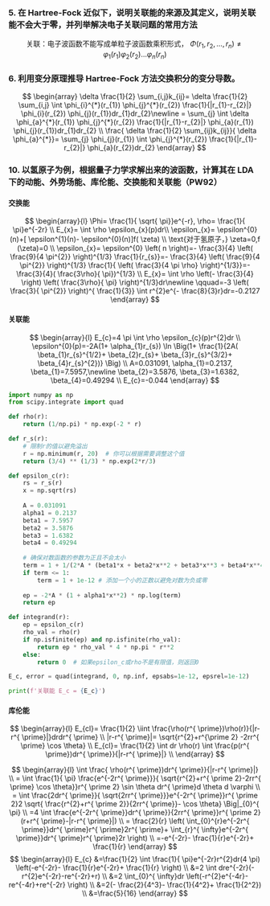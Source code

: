 

### 5. 在 Hartree-Fock 近似下，说明关联能的来源及其定义，说明关联能不会大于零，并列举解决电子关联问题的常用方法
$$\text{关联：电子波函数不能写成单粒子波函数乘积形式，        }
\Phi(r_{1},r_{2}, \ldots,r_{n}) \neq \varphi_{1}(r_{1}) \varphi_{2}(r_{2}) \ldots \varphi_{n}(r_{n})
$$
### 6. 利用变分原理推导 Hartree-Fock 方法交换积分的变分导数。
$$
\begin{array}
\delta \frac{1}{2} \sum_{i,j}k_{ij}= \delta \frac{1}{2} \sum_{i,j} \int \phi_{i}^{*}(r_{1}) \phi_{j}^{*}(r_{2}) \frac{1}{|r_{1}-r_{2}|} \phi_{i}(r_{2}) \phi_{j}(r_{1})dr_{1}dr_{2}\newline = \sum_{j} \int \delta \phi_{a}^{*}(r_{1}) \phi_{j}^{*}(r_{2}) \frac{1}{|r_{1}-r_{2}|} \phi_{a}(r_{1}) \phi_{j}(r_{1})dr_{1}dr_{2} \\
\frac{ \delta \frac{1}{2} \sum_{ij}k_{ij}}{ \delta \phi_{a}^{*}}= \sum_{j} \phi_{j}(r_{1}) \int \phi_{j}^{*}(r_{2}) \frac{1}{|r_{1}-r_{2}|} \phi_{a}(r_{2})dr_{2}
\end{array}
$$
### 10. 以氢原子为例，根据量子力学求解出来的波函数，计算其在 LDA 下的动能、外势场能、库伦能、交换能和关联能（PW92）
#### 交换能
$$
\begin{array}{l}
\Phi= \frac{1}{ \sqrt{ \pi}}e^{-r}, \rho= \frac{1}{ \pi}e^{-2r} \\
E_{x}= \int \rho \epsilon_{x}(p)dr\\ \epsilon_{x}= \epsilon^{0}(n)+[ \epsilon^{1}(n)- \epsilon^{0}(n)]f( \zeta) \\
\text{对于氢原子，} \zeta=0,f (\zeta)=0 \\
\epsilon_{x}= \epsilon^{0} \left( n \right)=- \frac{3}{4} \left( \frac{9}{4 \pi^{2}} \right)^{1/3} \frac{1}{r_{s}}=- \frac{3}{4} \left( \frac{9}{4 \pi^{2}} \right)^{1/3} \frac{1}{ \left( \frac{3}{4 \pi \rho} \right)^{1/3}}=- \frac{3}{4}( \frac{3\rho}{ \pi})^{1/3} \\
E_{x}= \int \rho \left(- \frac{3}{4} \right) \left( \frac{3\rho}{ \pi} \right)^{1/3}dr\newline \qquad=-3 \left( \frac{3}{ \pi^{2}} \right)^{ \frac{1}{3}} \int r^{2}e^{- \frac{8}{3}r}dr=-0.2127
\end{array}
$$
#### 关联能
$$
\begin{array}{l}
E_{c}=4 \pi \int \rho \epsilon_{c}(p)r^{2}dr \\
\epsilon^{0}(p)=-2A(1+ \alpha_{1}r_{s}) \ln \Big(1+ \frac{1}{2A( \beta_{1}r_{s}^{1/2}+ \beta_{2}r_{s}+ \beta_{3}r_{s}^{3/2}+ \beta_{4}r_{s}^{2})} \Big) \\
A=0.031091, \alpha_{1}=0.2137, \beta_{1}=7.5957,\newline \beta_{2}=3.5876, \beta_{3}=1.6382, \beta_{4}=0.49294 \\
E_{c}=-0.044
\end{array}
$$

```python
import numpy as np
from scipy.integrate import quad

def rho(r):
    return (1/np.pi) * np.exp(-2 * r)

def r_s(r):
    # 限制r的值以避免溢出
    r = np.minimum(r, 20)  # 你可以根据需要调整这个值
    return (3/4) ** (1/3) * np.exp(2*r/3)

def epsilon_c(r):
    rs = r_s(r)
    x = np.sqrt(rs)
    
    A = 0.031091
    alpha1 = 0.2137
    beta1 = 7.5957
    beta2 = 3.5876
    beta3 = 1.6382
    beta4 = 0.49294
    
    # 确保对数函数的参数为正且不会太小
    term = 1 + 1/(2*A * (beta1*x + beta2*x**2 + beta3*x**3 + beta4*x**4))
    if term <= 1:
        term = 1 + 1e-12 # 添加一个小的正数以避免对数为负或零
    
    ep = -2*A * (1 + alpha1*x**2) * np.log(term)
    return ep

def integrand(r):
    ep = epsilon_c(r)
    rho_val = rho(r)
    if np.isfinite(ep) and np.isfinite(rho_val):
        return ep * rho_val * 4 * np.pi * r**2
    else:
        return 0  # 如果epsilon_c或rho不是有限值，则返回0

E_c, error = quad(integrand, 0, np.inf, epsabs=1e-12, epsrel=1e-12)

print(f'关联能 E_c = {E_c}')
```
#### 库伦能
$$
\begin{array}{l}
E_{cl}= \frac{1}{2} \iint \frac{\rho(r^{ \prime})\rho(r)}{|r-r^{ \prime}|}drdr^{ \prime} \\
|r-r^{ \prime}|= \sqrt{r^{2}+r^{\prime 2} -2rr^{ \prime} \cos \theta} \\
E_{cl}= \frac{1}{2} \int dr \rho(r) \int \frac{p(r^{ \prime})dr^{ \prime}}{|r-r^{ \prime}|} \\
\end{array}
$$

$$
\begin{array}{l}
\int \frac{ \rho(r^{ \prime})dr^{ \prime}}{|r-r^{ \prime}|} \\
= \int \frac{1}{ \pi} \frac{e^{-2r^{ \prime}}}{ \sqrt{r^{2}+r^{ \prime 2}-2rr^{ \prime} \cos \theta}}r^{ \prime 2} \sin \theta dr^{ \prime}d \theta d \varphi \\
= \int \frac{2dr^{ \prime}}{ \sqrt{2rr^{ \prime}}}e^{-2r^{ \prime}}r^{ \prime 2}2 \sqrt{ \frac{r^{2}+r^{ \prime 2}}{2rr^{ \prime}}- \cos \theta} \Big|_{0}^{ \pi} \\
=4 \int \frac{e^{-2r^{ \prime}}dr^{ \prime}}{2rr^{ \prime}}r^{ \prime 2}(r+r^{ \prime}-|r-r^{ \prime}|) \\
= \frac{2}{r} \left( \int_{0}^{r}e^{-2r^{ \prime}}dr^{ \prime}r^{ \prime}2r^{ \prime}+ \int_{r}^{ \infty}e^{-2r^{ \prime}}dr^{ \prime}r^{ \prime}2r \right) \\
=-e^{-2r}- \frac{1}{r}e^{-2r}+ \frac{1}{r}
\end{array}
$$
$$
\begin{array}{l}
E_{c} &=\frac{1}{2} \int \frac{1}{ \pi}e^{-2r}r^{2}dr(4 \pi) \left(-e^{-2r}- \frac{1}{r}e^{-2r}+ \frac{1}{r} \right) \\
&=2 \int dre^{-2r}(-r^{2}e^{-2r}-re^{-2r}+r) \\
&=2 \int_{0}^{ \infty}dr \left(-r^{2}e^{-4r}-re^{-4r}+re^{-2r} \right) \\
&=2(- \frac{2}{4^3}- \frac{1}{4^2}+ \frac{1}{2^2}) \\
&=\frac{5}{16}
\end{array}
$$
